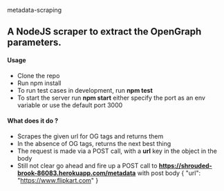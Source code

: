 metadata-scraping

## A NodeJS scraper to extract the OpenGraph parameters.


#### **Usage**
- Clone the repo
- Run npm install
- To run test cases in development, run **npm test**
- To start the server run **npm start** either specify the port as an env variable or use the default port 3000

#### What does it do ?
- Scrapes the given url for OG tags and returns them
- In the absence of OG tags, returns the next best thing
- The request is made via a POST call, with a **url** key in the object in the body
- Still not clear go ahead and fire up a POST call to **https://shrouded-brook-86083.herokuapp.com/metadata** with post body
          {
              "url": "https://www.flipkart.com"
          }


